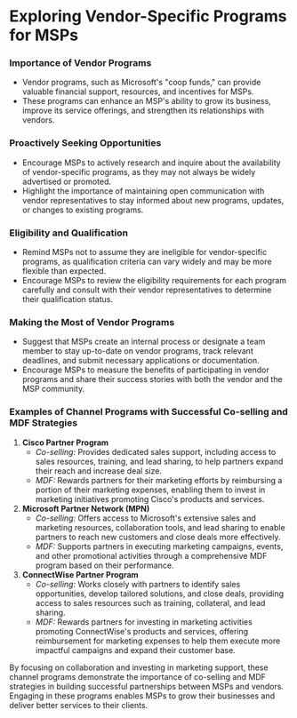 # Exploring Vendor-Specific Programs for MSPs

### **Importance of Vendor Programs**

* Vendor programs, such as Microsoft's "coop funds," can provide valuable financial support, resources, and incentives for MSPs.
* These programs can enhance an MSP's ability to grow its business, improve its service offerings, and strengthen its relationships with vendors.

### **Proactively Seeking Opportunities**

* Encourage MSPs to actively research and inquire about the availability of vendor-specific programs, as they may not always be widely advertised or promoted.
* Highlight the importance of maintaining open communication with vendor representatives to stay informed about new programs, updates, or changes to existing programs.

### **Eligibility and Qualification**

* Remind MSPs not to assume they are ineligible for vendor-specific programs, as qualification criteria can vary widely and may be more flexible than expected.
* Encourage MSPs to review the eligibility requirements for each program carefully and consult with their vendor representatives to determine their qualification status.

### **Making the Most of Vendor Programs**

* Suggest that MSPs create an internal process or designate a team member to stay up-to-date on vendor programs, track relevant deadlines, and submit necessary applications or documentation.
* Encourage MSPs to measure the benefits of participating in vendor programs and share their success stories with both the vendor and the MSP community.

### Examples of Channel Programs with Successful Co-selling and MDF Strategies

1. **Cisco Partner Program**
   * _Co-selling:_ Provides dedicated sales support, including access to sales resources, training, and lead sharing, to help partners expand their reach and increase deal size.
   * _MDF:_ Rewards partners for their marketing efforts by reimbursing a portion of their marketing expenses, enabling them to invest in marketing initiatives promoting Cisco's products and services.
2. **Microsoft Partner Network (MPN)**
   * _Co-selling:_ Offers access to Microsoft's extensive sales and marketing resources, collaboration tools, and lead sharing to enable partners to reach new customers and close deals more effectively.
   * _MDF:_ Supports partners in executing marketing campaigns, events, and other promotional activities through a comprehensive MDF program based on their performance.
3. **ConnectWise Partner Program**
   * _Co-selling:_ Works closely with partners to identify sales opportunities, develop tailored solutions, and close deals, providing access to sales resources such as training, collateral, and lead sharing.
   * _MDF:_ Rewards partners for investing in marketing activities promoting ConnectWise's products and services, offering reimbursement for marketing expenses to help them execute more impactful campaigns and expand their customer base.

By focusing on collaboration and investing in marketing support, these channel programs demonstrate the importance of co-selling and MDF strategies in building successful partnerships between MSPs and vendors. Engaging in these programs enables MSPs to grow their businesses and deliver better services to their clients.
